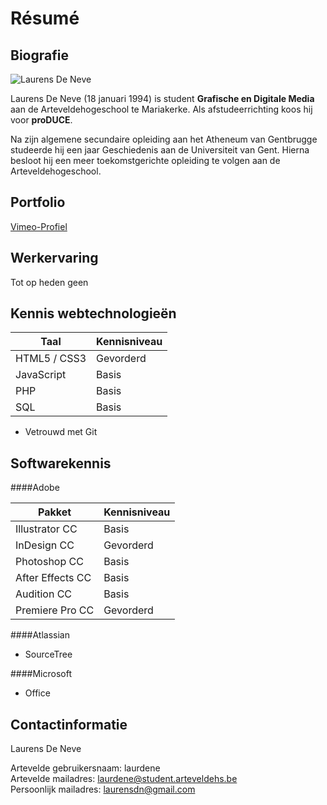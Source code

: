 Résumé
===
Biografie
---

![Laurens De Neve](https://i.vimeocdn.com/portrait/7141687_300x300.webp "Laurens De Neve")

Laurens De Neve (18 januari 1994) is student **Grafische en Digitale Media** aan de Arteveldehogeschool te Mariakerke. Als afstudeerrichting koos hij voor **proDUCE**.

Na zijn algemene secundaire opleiding aan het Atheneum van Gentbrugge studeerde hij een jaar Geschiedenis aan de Universiteit van Gent. Hierna besloot hij een meer toekomstgerichte opleiding te volgen aan de Arteveldehogeschool.

Portfolio
---
[Vimeo-Profiel](https://vimeo.com/laurensdeneve)

Werkervaring
---
Tot op heden geen

Kennis webtechnologieën
---

| Taal         | Kennisniveau |
|--------------|--------------|
| HTML5 / CSS3 | Gevorderd    |
| JavaScript   | Basis        |
| PHP          | Basis        |
| SQL          | Basis        |


* Vetrouwd met Git

Softwarekennis
---

####Adobe

| Pakket           | Kennisniveau |
|------------------|--------------|
| Illustrator CC   | Basis        |
| InDesign CC      | Gevorderd    |
| Photoshop CC     | Basis        |
| After Effects CC | Basis        |
| Audition CC      | Basis        |
| Premiere Pro CC  | Gevorderd    |


####Atlassian

* SourceTree

####Microsoft 

* Office

Contactinformatie
---

Laurens De Neve

Artevelde gebruikersnaam: laurdene<br>
Artevelde mailadres: laurdene@student.arteveldehs.be<br>
Persoonlijk mailadres: laurensdn@gmail.com